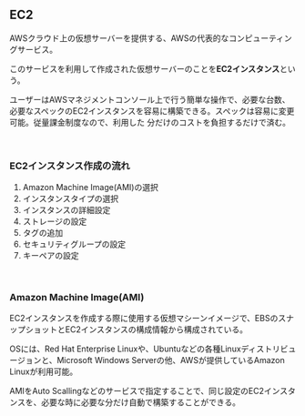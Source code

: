 ## EC2

AWSクラウド上の仮想サーバーを提供する、AWSの代表的なコンピューティングサービス。

このサービスを利用して作成された仮想サーバーのことを<b>EC2インスタンス</b>という。

ユーザーはAWSマネジメントコンソール上で行う簡単な操作で、必要な台数、必要なスペックのEC2インスタンスを容易に構築できる。スペックは容易に変更可能。従量課金制度なので、利用した
分だけのコストを負担するだけで済む。

<br>

### EC2インスタンス作成の流れ

1. Amazon Machine Image(AMI)の選択
2. インスタンスタイプの選択
3. インスタンスの詳細設定
4. ストレージの設定
5. タグの追加
6. セキュリティグループの設定
7. キーペアの設定

<br>

### Amazon Machine Image(AMI)

EC2インスタンスを作成する際に使用する仮想マシーンイメージで、EBSのスナップショットとEC2インスタンスの構成情報から構成されている。

OSには、Red Hat Enterprise Linuxや、Ubuntuなどの各種Linuxディストリビュージョンと、Microsoft Windows Serverの他、AWSが提供しているAmazon Linuxが利用可能。

AMIをAuto Scallingなどのサービスで指定することで、同じ設定のEC2インスタンスを、必要な時に必要な分だけ自動で構築することができる。











